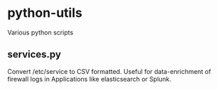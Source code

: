 # python-utils
Various python scripts

services.py
-----------
Convert /etc/service to CSV formatted. Useful for data-enrichment of firewall logs in Applications like elasticsearch or Splunk.
